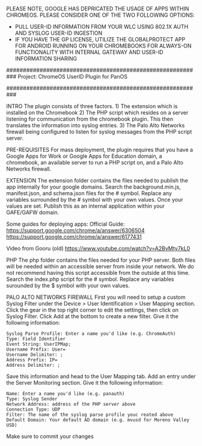 PLEASE NOTE, GOOGLE HAS DEPRICATED THE USAGE OF APPS WITHIN CHROMEOS.  PLEASE CONSIDER ONE OF THE TWO FOLLOWING OPTIONS:
- PULL USER-ID INFORMATION FROM YOUR WLC USING 802.1X AUTH AND SYSLOG USER-ID INGESTION
- IF YOU HAVE THE GP LICENSE, UTILIZE THE GLOBALPROTECT APP FOR ANDROID RUNNING ON YOUR CHROMEBOOKS FOR ALWAYS-ON FUNCTIONALITY WITH INTERNAL GATEWAY AND USER-ID INFORMATION SHARING

###########################################################
Project:  ChromeOS UserID Plugin for PanOS


###########################################################

INTRO
The plugin consists of three factors.
    1) The extension which is installed on the Chromebook
    2) The PHP script which resides on a server listening for communication from the chromebook plugin.  This then translates the information into syslog entries.
    3) The Palo Alto Networks firewall being configured to listen for syslog messages from the PHP script server.


	
PRE-REQUISITES
For mass deployment, the plugin requires that you have a Google Apps for Work or Google Apps for Education domain, a chromebook, an available server to run a PHP script on, and a Palo Alto Networks firewall.



EXTENSION
The extension folder contains the files needed to publish the app internally for your google domains.  Search the background.min.js, manifest.json, and schema.json files for the # symbol.  Replace any variables surrounded by the # symbol with your own values.  Once your values are set.  Publish this as an internal application within your GAFE/GAFW domain.

Some guides for deploying apps:
Official Guide:
https://support.google.com/chrome/a/answer/6306504
https://support.google.com/chrome/a/answer/6177431

Video from Gooru (old)
https://www.youtube.com/watch?v=A2ByMty7kL0



PHP
The php folder contains the files needed for your PHP server.  Both files will be needed within an accessible server from inside your network.  We do not recommend having this script accessible from the outside at this time.  Search the index.php script for the # symbol.  Replace any variables surounded by the $ symbol with your own values.



PALO ALTO NETWORKS FIREWALL
First you will need to setup a custom Syslog Filter under the Device > User Identification > User Mapping section.  Click the gear in the top right corner to edit the settings, then click on Syslog Filter.  Click Add at the bottom to create a new filter.  Give it the following information:

    Syslog Parse Profile: Enter a name you'd like (e.g. ChromeAuth)
	Type: Field Identifier
	Event String: UserIPMap;
	Username Prefix: User=
	Username Delimiter: ;
	Address Prefix: IP=
	Address Delimiter: ;
	
Save this information and head to the User Mapping tab.  Add an entry under the Server Monitoring section.  Give it the following information:

    Name: Enter a name you'd like (e.g. panauth)
	Type: Syslog Sender
	Network Address: address of the PHP server above
	Connection Type: UDP
	Filter: The name of the syslog parse profile youc reated above
	Default Domain: Your default AD domain (e.g. mvusd for Moreno Valley USD)
	
Make sure to commit your changes
